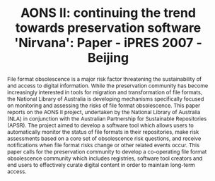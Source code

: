 ---
abstract: "File format obsolescence is a major risk factor threatening the sustainability
  of and access to digital information. While the preservation community has become
  increasingly interested in tools for migration and transformation of file formats,
  the National Library of Australia is developing mechanisms specifically focused
  on monitoring and assessing the risks of file format obsolescence. This paper reports
  on the AONS II project, undertaken by the National Library of Australia (NLA) in
  conjunction with the Australian Partnership for Sustainable Repositories (APSR).
  The project aimed to develop a software tool which allows users to automatically
  monitor the status of file formats in their repositories, make risk assessments
  based on a core set of obsolescence risk questions, and receive notifications when
  file format risks change or other related events occur. \nThis paper calls for the
  preservation community to develop a co-operating file format obsolescence community
  which includes registries, software tool creators and end users to effectively curate
  digital content in order to maintain long-term access."
creators:
- Pearson, David
date: null
document_url: https://services.phaidra.univie.ac.at/api/object/o:294518/download
grand_parent: iPRES
institutions: []
keywords:
- beijing
landing_page_url: https://phaidra.univie.ac.at/o:294518
language: eng
layout: publication
license: CC BY-SA 3.0 AT
notes_url: null
parent: iPRES 2007
presentation_url: null
size: 640435
source_name: iPRES
title: 'AONS II: continuing the trend towards preservation software ''Nirvana'': Paper
  - iPRES 2007 - Beijing'
type: paper
year: 2007
---